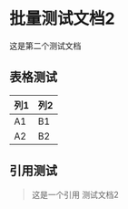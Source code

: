 # 批量测试文档2

这是第二个测试文档

## 表格测试
| 列1 | 列2 |
|-----|-----|
| A1  | B1  |
| A2  | B2  |

## 引用测试
> 这是一个引用
> 测试文档2
